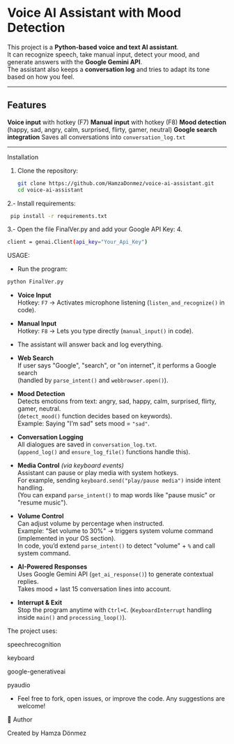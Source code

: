 # Voice AI Assistant with Mood Detection

This project is a **Python-based voice and text AI assistant**.  
It can recognize speech, take manual input, detect your mood, and generate answers with the **Google Gemini API**.  
The assistant also keeps a **conversation log** and tries to adapt its tone based on how you feel.  

---

## Features
**Voice input** with hotkey (F7)
**Manual input** with hotkey (F8)
**Mood detection** (happy, sad, angry, calm, surprised, flirty, gamer, neutral)
**Google search integration**
 Saves all conversations into `conversation_log.txt`

---
Installation

1. Clone the repository:  
   ```bash
   git clone https://github.com/HamzaDonmez/voice-ai-assistant.git
   cd voice-ai-assistant


2.- Install requirements:  
```bash
 pip install -r requirements.txt
```

3.-  Open the file FinalVer.py and add your Google API Key:
4. 
```bash
client = genai.Client(api_key="Your_Api_Key")
```
 USAGE:

- Run the program:
```bash
python FinalVer.py
```

-  **Voice Input**  
  Hotkey: `F7` → Activates microphone listening (`listen_and_recognize()` in code).

-  **Manual Input**  
  Hotkey: `F8` → Lets you type directly (`manual_input()` in code).
  
- The assistant will answer back and log everything.


-  **Web Search**  
  If user says "Google", "search", or "on internet", it performs a Google search  
  (handled by `parse_intent()` and `webbrowser.open()`).

-  **Mood Detection**  
  Detects emotions from text: angry, sad, happy, calm, surprised, flirty, gamer, neutral.  
  (`detect_mood()` function decides based on keywords).  
  Example: Saying "I’m sad" sets mood = `"sad"`.

-  **Conversation Logging**  
  All dialogues are saved in `conversation_log.txt`.  
  (`append_log()` and `ensure_log_file()` functions handle this).

-  **Media Control** *(via keyboard events)*  
  Assistant can pause or play media with system hotkeys.  
  For example, sending `keyboard.send("play/pause media")` inside intent handling.  
  (You can expand `parse_intent()` to map words like "pause music" or "resume music").

-  **Volume Control**  
  Can adjust volume by percentage when instructed.  
  Example: "Set volume to 30%" → triggers system volume command (implemented in your OS section).  
  In code, you’d extend `parse_intent()` to detect "volume" + `%` and call system command.

-  **AI-Powered Responses**  
  Uses Google Gemini API (`get_ai_response()`) to generate contextual replies.  
  Takes mood + last 15 conversation lines into account.  

-  **Interrupt & Exit**  
  Stop the program anytime with `Ctrl+C`. (`KeyboardInterrupt` handling inside `main()` and `processing_loop()`).

The project uses:  

speechrecognition  

keyboard  

google-generativeai  

pyaudio  


- Feel free to fork, open issues, or improve the code. Any suggestions are welcome!

📌 Author

Created by Hamza Dönmez

